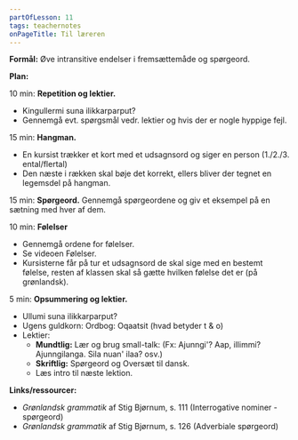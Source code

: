 ```yaml
---
partOfLesson: 11
tags: teachernotes
onPageTitle: Til læreren
---
```

**Formål:** Øve intransitive endelser i fremsættemåde og spørgeord.

**Plan:**

10 min: **Repetition og lektier.**

- Kingullermi suna ilikkarparput?
- Gennemgå evt. spørgsmål vedr. lektier og hvis der er nogle hyppige fejl.

15 min: **Hangman.**

- En kursist trækker et kort med et udsagnsord og siger en person (1./2./3. ental/flertal)
- Den næste i rækken skal bøje det korrekt, ellers bliver der tegnet en legemsdel på hangman.

15 min: **Spørgeord.** Gennemgå spørgeordene og giv et eksempel på en sætning med hver af dem.

10 min: **Følelser**

- Gennemgå ordene for følelser.
- Se videoen Følelser.
- Kursisterne får på tur et udsagnsord de skal sige med en bestemt følelse, resten af klassen skal så gætte hvilken følelse det er (på grønlandsk).

5 min: **Opsummering og lektier.**

- Ullumi suna ilikkarparput?
- Ugens guldkorn: Ordbog: Oqaatsit (hvad betyder t & o)
- Lektier:
    - **Mundtlig:** Lær og brug small-talk: (Fx: Ajunngi'? Aap, illimmi? Ajunngilanga. Sila nuan' ilaa? osv.)
    - **Skriftlig:** Spørgeord og Oversæt til dansk.
    - Læs intro til næste lektion.

**Links/ressourcer:**

- *Grønlandsk grammatik* af Stig Bjørnum, s. 111 (Interrogative nominer - spørgeord)
- *Grønlandsk grammatik* af Stig Bjørnum, s. 126 (Adverbiale spørgeord)